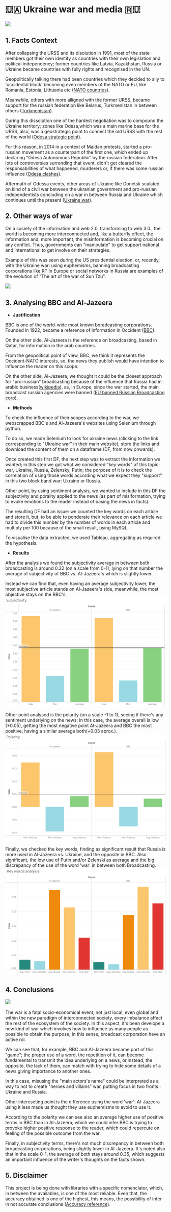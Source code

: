 # 🇺🇦 **Ukraine war and media** 🇷🇺
![](https://media.tenor.com/9wzt_uLIxXAAAAAd/reading-newspaper-richard-williams.gif)

## **1. Facts Context**
After collapsing the URSS and its disolution in 1991, most of the state members got their own identity as countries with their own legislation and political independency; former countries like Latvia, Kazakhstan, Russia or Ukraine became countries with fully rights and recognised in the UN.

Geopolitically talking there had been countries which they decided to ally to 'occidental block' becoming even members of the NATO or EU, like Romania, Estonia, Lithuania etc ([NATO countries](https://www.nato.int/cps/en/natohq/nato_countries.htm)).

Meanwhile, others with more alligned with the former URSS, became support for the russian federation like Belarus, Turkmenistan in between others ([Turkmenistan](https://en.wikipedia.org/wiki/Turkmenistan)).

During this dissolution one of the hardest negotiation was to compound the Ukraine territory; zones like Odesa,which was a main marine base for the URSS, also, was a geostrategic point to connect the old URSS with the rest of the world ([Odesa strategic point](https://www.academia.edu/367981/Strategic_Geopolitical_Significance_of_Odessa)).

For this reason, in 2014 in a context of Maidan protests, started a pro-russian movement as a counterpart of the first one, which ended up declaring "Odesa Autonomous Republic" by the russian federation. After lots of controversies surronding that event, didn't get cleared the responsabilities of what happened, murderers or, if there was some russian influence ([Odesa clashes](https://en.wikipedia.org/wiki/2014_Odesa_clashes)).

Aftermath of Odessa events, other areas of Ukraine like Donetsk scalated on kind of a civil war between the ukranian government and pro-russian independentists concluding on a war in between Russia and Ukraine which continues until the present ([Ukraine war](https://en.wikipedia.org/wiki/2022_Russian_invasion_of_Ukraine)).

## **2. Other ways of war**
On a society of the information and web 2.0. transforming to web 3.0., the world is becoming more interconnected and, like a butterfly effect, the information and, more important, the misinformation is becoming crucial on any conflict. Thus, governments can "manipulate" to get support national and international to get involve on their strategies. 

Example of this was seen during the US presidential election, or, recently, with the Ukraine war: using euphemisms, banning broadcasting corporations like RT in Europe or social networks in Russia are examples of the evolution of "The art of the war of Sun Tzu".

![](https://media.tenor.com/z4qFpDA4FZQAAAAd/nicolas-cage-smoking.gif)

## **3. Analysing BBC and Al-Jazeera**

- **Justification**

BBC is one of the world-wide most known boradcasting corporations. Founded in 1922, became a reference of information in Occident ([BBC](https://www.bbc.co.uk/aboutthebbc/)).

On the other side, Al-Jazeera is the reference on broadcasting, based in Qatar, for information in the arab countries. 

From the geopolitical point of view, BBC, we think it represents the Occident-NATO interests, so, the news they publish would have intention to influence the reader on this scope.

On the other side, Al-Jazeera, we thought it could be the closest approach for "pro-russian" broadcasting because of the influence that Russia had in arabic business([wikipedia](https://en.wikipedia.org/wiki/Russia_and_the_Middle_East)), as, in Europe, since the war started, the main broadcast russian agencies were banned ([EU banned Russian Broadcasting corp](https://www.consilium.europa.eu/en/press/press-releases/2022/03/02/eu-imposes-sanctions-on-state-owned-outlets-rt-russia-today-and-sputnik-s-broadcasting-in-the-eu/)).

- **Methods**

To check the influence of their scopes according to the war, we webscrapped BBC's and Al-Jazeera's websites using Selenium through python.

To do so, we made Selenium to look for ukraine news (clicking to the link corresponding to "Ukraine war" in their main website), store the links and download the content of them on a dataframe (DF, from now onwards).

Once created this first DF, the next step was to extract the information we wanted; in this step we got what we considered "key words" of this topic: war, Ukraine, Russia, Zelensky, Putin; the porpose of it is to check the correlation of using those words according what we expect they "support" in this two block band war: Ukraine or Russia.

Other point, by using sentiment analysis, we wanted to include in this DF the subjectivity and porality applied to the news (as part of misiformation, trying to evoke emotions to the reader instead of basing the news in facts).

The resulting DF had an issue: we counted the key words on each article and store it, but, to be able to ponderate their relevance on each article we had to divide this number by the number of words in each article and multiply per 100 because of the small result, using MySQL.

To visualise the data extracted, we used Tableau, aggregating as required the hypothesis.

- **Results**

After the analysis we found the subjectivity average in between both broadcasting is around 0.32 (on a scale from 0-1), lying on that number the average of subjectivity of BBC vs. Al-Jazeera's which is slightly lower.

Instead we can find that, even having an average subjectivity lower, the most subjective article stands on Al-Jazeera's side, meanwhile, the most objective stays on the BBC's.
![subjectivity](img/Subjectivity.png)

Other point analysed is the polarity (on a scale -1 to 1), seeing if there's any sentiment underlying on the news; in this case, the average overall is low (+0.05), getting the most negative point Al-Jazeera and BBC the most positive, having a similar average both(+0.03 aprox.).
![polarity](img/Polarity.png)

Finally, we checked the key words, finding as significant result that Russia is more used in Al-Jazeera vs. Ukraine, and the opposite in BBC. Also significant, the low use of Putin and/or Zelenski as average and the big discrepancy of the use of the word 'war' in between both Broadcasting.
![key_words](img/key_words.png)

## **4. Conclusions**
![](https://media.tenor.com/6TlxySjAAN0AAAAd/how-is-any-of-this-relevant-lawyer.gif)


The war is a fatal socio-economical event, not just local, even global and within the new paradigm of interconnected society, every imbalance affect the rest of the ecosystem of the society. In this aspect, it's been develope a new kind of war which involves how to influence as many people as possible to obtain the purpose; in this sense, broadcast corporation have an active rol.

We can see that, for example, BBC and Al-Jazeera became part of this "game"; the proper use of a word, the repetition of it, can become fundamental to transmit the idea underlying on a news, or,instead, the opposite, the lack of them, can match with trying to hide some details of a news giving importance to another ones.

In this case, misusing the "main actors's name" could be interpreted as a way to not to create "heroes and villains" war, putting focus in two fronts : Ukraine and Russia. 

Other intereseting point is the difference using the word 'war': Al-Jazeera using it less made us thought they use euphemisms to avoid to use it.

According to the polarity we can see also an average higher use of positive terms in BBC than in Al-Jazeera, which we could infer BBC is trying to provoke higher positive response to the reader, which could repercute on feeling of the possible outcome from the war.

Finally, in subjectivity terms, there's not much discrepancy in between both broadcasting corporations, being slightly lower in Al-Jazeera. It's noted also that in the scale 0-1, the average of both stays around 0.35, which suggests an important influence of the writer's thoughts on the facts shown.


## **5. Disclaimer**

This project is being done with libraries with a specific nomenclator, which, in between the availables, is one of the most reliable. Even that, the accuracy obtained is one of the highest, this means, the possibility of infer in not accurate conclusions ([Accuracy reference](https://neptune.ai/blog/sentiment-analysis-python-textblob-vs-vader-vs-flair)).